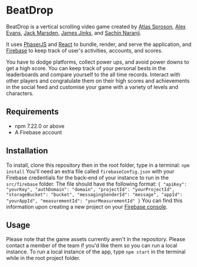 # BeatDrop
BeatDrop is a vertical scrolling video game created by [Atlas Sproson](https://www.linkedin.com/in/asproson/), [Alex Evans](https://github.com/alevans99), [Jack Marsden](https://github.com/marsj96), [James Jinks](https://www.linkedin.com/in/jamesajinks/), and [Sachin Naranji](https://github.com/snaranji01). 

It uses [PhaserJS](https://phaser.io) and [React](https://reactjs.org) to bundle, render, and serve the application, and [Firebase](https://firebase.google.com) to keep track of user's activities, accounts, and scores.

You have to dodge platforms, collect power ups, and avoid power downs to get a high score. You can keep track of your personal bests in the leaderboards and compare yourself to the all time records. Interact with other players and congratulate them on their high scores and achievements in the social feed and customise your game with a variety of levels and characters.

## Requirements
- npm 7.22.0 or above
- A Firebase account

## Installation
To install, clone this repository then in the root folder, type in a terminal:
`npm install`
You'll need an extra file called `firebaseConfig.json` with your Firebase credentials for the back-end of your instance to run in the `src/firebase` folder.
The file should have the following format:
`{
    "apiKey": "yourKey",
    "authDomain": "domain",
    "projectId": "yourProjectId",
    "storageBucket": "bucket",
    "messagingSenderId": "message",
    "appId": "yourAppId",
    "measurementId": "yourMeasurementId"
}`
You can find this information upon creating a new project on your [Firebase console](https://console.firebase.google.com/).

## Usage
Please note that the game assets currently aren't in the repository. Please contact a member of the team if you'd like them so you can run a local instance. To run a local instance of the app, type `npm start` in the terminal while in the root project folder.
